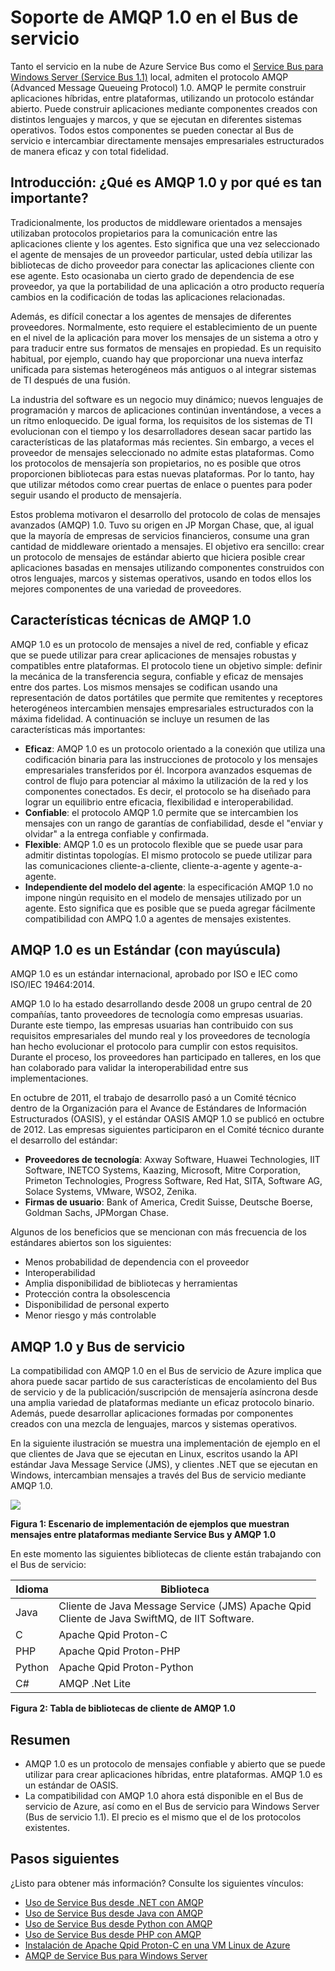 <properties 
    pageTitle="Información general sobre AMQP para el Bus de servicio | Microsoft Azure" 
    description="Obtenga información acerca de cómo utilizar Advanced Message Queuing Protocol (AMQP) 1.0 en Azure." 
    services="service-bus" 
    documentationCenter=".net" 
    authors="sethmanheim" 
    manager="timlt" 
    editor=""/>

<tags 
    ms.service="service-bus" 
    ms.workload="na" 
    ms.tgt_pltfrm="na" 
    ms.devlang="multiple" 
    ms.topic="article" 
    ms.date="09/29/2016" 
    ms.author="sethm"/>




# <a name="amqp-1.0-support-in-service-bus"></a>Soporte de AMQP 1.0 en el Bus de servicio

Tanto el servicio en la nube de Azure Service Bus como el [Service Bus para Windows Server (Service Bus 1.1)](https://msdn.microsoft.com/library/dn282144.aspx) local, admiten el protocolo AMQP (Advanced Message Queueing Protocol) 1.0. AMQP le permite construir aplicaciones híbridas, entre plataformas, utilizando un protocolo estándar abierto. Puede construir aplicaciones mediante componentes creados con distintos lenguajes y marcos, y que se ejecutan en diferentes sistemas operativos. Todos estos componentes se pueden conectar al Bus de servicio e intercambiar directamente mensajes empresariales estructurados de manera eficaz y con total fidelidad.

## <a name="introduction:-what-is-amqp-1.0-and-why-is-it-important?"></a>Introducción: ¿Qué es AMQP 1.0 y por qué es tan importante?

Tradicionalmente, los productos de middleware orientados a mensajes utilizaban protocolos propietarios para la comunicación entre las aplicaciones cliente y los agentes. Esto significa que una vez seleccionado el agente de mensajes de un proveedor particular, usted debía utilizar las bibliotecas de dicho proveedor para conectar las aplicaciones cliente con ese agente. Esto ocasionaba un cierto grado de dependencia de ese proveedor, ya que la portabilidad de una aplicación a otro producto requería cambios en la codificación de todas las aplicaciones relacionadas. 

Además, es difícil conectar a los agentes de mensajes de diferentes proveedores. Normalmente, esto requiere el establecimiento de un puente en el nivel de la aplicación para mover los mensajes de un sistema a otro y para traducir entre sus formatos de mensajes en propiedad. Es un requisito habitual, por ejemplo, cuando hay que proporcionar una nueva interfaz unificada para sistemas heterogéneos más antiguos o al integrar sistemas de TI después de una fusión.

La industria del software es un negocio muy dinámico; nuevos lenguajes de programación y marcos de aplicaciones continúan inventándose, a veces a un ritmo enloquecido. De igual forma, los requisitos de los sistemas de TI evolucionan con el tiempo y los desarrolladores desean sacar partido las características de las plataformas más recientes. Sin embargo, a veces el proveedor de mensajes seleccionado no admite estas plataformas. Como los protocolos de mensajería son propietarios, no es posible que otros proporcionen bibliotecas para estas nuevas plataformas. Por lo tanto, hay que utilizar métodos como crear puertas de enlace o puentes para poder seguir usando el producto de mensajería.

Estos problema motivaron el desarrollo del protocolo de colas de mensajes avanzados (AMQP) 1.0. Tuvo su origen en JP Morgan Chase, que, al igual que la mayoría de empresas de servicios financieros, consume una gran cantidad de middleware orientado a mensajes. El objetivo era sencillo: crear un protocolo de mensajes de estándar abierto que hiciera posible crear aplicaciones basadas en mensajes utilizando componentes construidos con otros lenguajes, marcos y sistemas operativos, usando en todos ellos los mejores componentes de una variedad de proveedores.

## <a name="amqp-1.0-technical-features"></a>Características técnicas de AMQP 1.0

AMQP 1.0 es un protocolo de mensajes a nivel de red, confiable y eficaz que se puede utilizar para crear aplicaciones de mensajes robustas y compatibles entre plataformas. El protocolo tiene un objetivo simple: definir la mecánica de la transferencia segura, confiable y eficaz de mensajes entre dos partes. Los mismos mensajes se codifican usando una representación de datos portátiles que permite que remitentes y receptores heterogéneos intercambien mensajes empresariales estructurados con la máxima fidelidad. A continuación se incluye un resumen de las características más importantes:

*    **Eficaz**: AMQP 1.0 es un protocolo orientado a la conexión que utiliza una codificación binaria para las instrucciones de protocolo y los mensajes empresariales transferidos por él. Incorpora avanzados esquemas de control de flujo para potenciar al máximo la utilización de la red y los componentes conectados. Es decir, el protocolo se ha diseñado para lograr un equilibrio entre eficacia, flexibilidad e interoperabilidad.
*    **Confiable**: el protocolo AMQP 1.0 permite que se intercambien los mensajes con un rango de garantías de confiabilidad, desde el "enviar y olvidar" a la entrega confiable y confirmada.
*    **Flexible**: AMQP 1.0 es un protocolo flexible que se puede usar para admitir distintas topologías. El mismo protocolo se puede utilizar para las comunicaciones cliente-a-cliente, cliente-a-agente y agente-a-agente.
*    **Independiente del modelo del agente**: la especificación AMQP 1.0 no impone ningún requisito en el modelo de mensajes utilizado por un agente. Esto significa que es posible que se pueda agregar fácilmente compatibilidad con AMPQ 1.0 a agentes de mensajes existentes.

## <a name="amqp-1.0-is-a-standard-(with-a-capital-'s')"></a>AMQP 1.0 es un Estándar (con mayúscula)

AMQP 1.0 es un estándar internacional, aprobado por ISO e IEC como ISO/IEC 19464:2014.

AMQP 1.0 lo ha estado desarrollando desde 2008 un grupo central de 20 compañías, tanto proveedores de tecnología como empresas usuarias. Durante este tiempo, las empresas usuarias han contribuido con sus requisitos empresariales del mundo real y los proveedores de tecnología han hecho evolucionar el protocolo para cumplir con estos requisitos. Durante el proceso, los proveedores han participado en talleres, en los que han colaborado para validar la interoperabilidad entre sus implementaciones.

En octubre de 2011, el trabajo de desarrollo pasó a un Comité técnico dentro de la Organización para el Avance de Estándares de Información Estructurados (OASIS), y el estándar OASIS AMQP 1.0 se publicó en octubre de 2012. Las empresas siguientes participaron en el Comité técnico durante el desarrollo del estándar:

*    **Proveedores de tecnología**: Axway Software, Huawei Technologies, IIT Software, INETCO Systems, Kaazing, Microsoft, Mitre Corporation, Primeton Technologies, Progress Software, Red Hat, SITA, Software AG, Solace Systems, VMware, WSO2, Zenika.
*    **Firmas de usuario**: Bank of America, Credit Suisse, Deutsche Boerse, Goldman Sachs, JPMorgan Chase.

Algunos de los beneficios que se mencionan con más frecuencia de los estándares abiertos son los siguientes:

*    Menos probabilidad de dependencia con el proveedor
*    Interoperabilidad
*    Amplia disponibilidad de bibliotecas y herramientas
*    Protección contra la obsolescencia
*    Disponibilidad de personal experto
*    Menor riesgo y más controlable

## <a name="amqp-1.0-and-service-bus"></a>AMQP 1.0 y Bus de servicio

La compatibilidad con AMQP 1.0 en el Bus de servicio de Azure implica que ahora puede sacar partido de sus características de encolamiento del Bus de servicio y de la publicación/suscripción de mensajería asíncrona desde una amplia variedad de plataformas mediante un eficaz protocolo binario. Además, puede desarrollar aplicaciones formadas por componentes creados con una mezcla de lenguajes, marcos y sistemas operativos.

En la siguiente ilustración se muestra una implementación de ejemplo en el que clientes de Java que se ejecutan en Linux, escritos usando la API estándar Java Message Service (JMS), y clientes .NET que se ejecutan en Windows, intercambian mensajes a través del Bus de servicio mediante AMQP 1.0.

![][0]

**Figura 1: Escenario de implementación de ejemplos que muestran mensajes entre plataformas mediante Service Bus y AMQP 1.0**

En este momento las siguientes bibliotecas de cliente están trabajando con el Bus de servicio:

| Idioma | Biblioteca                                                                       |
|----------|-------------------------------------------------------------------------------|
| Java     | Cliente de Java Message Service (JMS) Apache Qpid<br/>Cliente de Java SwiftMQ, de IIT Software. |
| C        | Apache Qpid Proton-C                                                          |
| PHP      | Apache Qpid Proton-PHP                                                        |
| Python   | Apache Qpid Proton-Python                                                     |
| C#       | AMQP .Net Lite                                                                |

**Figura 2: Tabla de bibliotecas de cliente de AMQP 1.0**

## <a name="summary"></a>Resumen

*    AMQP 1.0 es un protocolo de mensajes confiable y abierto que se puede utilizar para crear aplicaciones híbridas, entre plataformas. AMQP 1.0 es un estándar de OASIS.
*    La compatibilidad con AMQP 1.0 ahora está disponible en el Bus de servicio de Azure, así como en el Bus de servicio para Windows Server (Bus de servicio 1.1). El precio es el mismo que el de los protocolos existentes.

## <a name="next-steps"></a>Pasos siguientes

¿Listo para obtener más información? Consulte los siguientes vínculos:

- [Uso de Service Bus desde .NET con AMQP]
- [Uso de Service Bus desde Java con AMQP]
- [Uso de Service Bus desde Python con AMQP]
- [Uso de Service Bus desde PHP con AMQP]
- [Instalación de Apache Qpid Proton-C en una VM Linux de Azure]
- [AMQP de Service Bus para Windows Server]

[0]: ./media/service-bus-amqp-overview/service-bus-amqp-1.png
[Uso de Service Bus desde .NET con AMQP]: service-bus-amqp-dotnet.md
[Uso de Service Bus desde Java con AMQP]: service-bus-amqp-java.md
[Uso de Service Bus desde Python con AMQP]: service-bus-amqp-python.md
[Uso de Service Bus desde PHP con AMQP]: service-bus-amqp-php.md
[Instalación de Apache Qpid Proton-C en una VM Linux de Azure]: service-bus-amqp-apache.md
[AMQP de Service Bus para Windows Server]: https://msdn.microsoft.com/library/dn574799.aspx


<!--HONumber=Oct16_HO2-->


